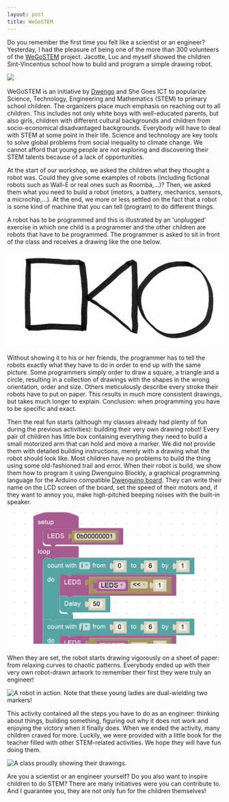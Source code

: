 ```yaml
---
layout: post
title: WeGoSTEM
---
```


Do you remember the first time you felt like a scientist or an engineer? Yesterday, I had the pleasure of being one of the more than 300 volunteers of the [WeGoSTEM](http://www.wegostem.be/) project. Jacotte, Luc and myself showed the children Sint-Vincentius school how to build and program a simple drawing robot.

![](https://pbs.twimg.com/media/DMB5ROkW4AAXoYf.jpg)

WeGoSTEM is an initiative by [Dwengo](http://dwengo.org/) and She Goes ICT to popularize Science, Technology, Engineering and Mathematics (STEM) to primary school children. The organizers place much emphasis on reaching out to all children. This includes not only white boys with well-educated parents, but also girls, children with different cultural backgrounds and children from socio-economical disadvantaged backgrounds. Everybody will have to deal with STEM at some point in their life. Science and technology are key tools to solve global problems from social inequality to climate change. We cannot afford that young people are not exploring and discovering their STEM talents because of a lack of opportunities.

At the start of our workshop, we asked the children what they thought a robot was. Could they give some examples of robots (including fictional robots such as Wall-E or real ones such as Roomba,...)? Then, we asked them what you need to build a robot (motors, a battery, mechanics, sensors, a microchip,...). At the end, we more or less settled on the fact that a robot is some kind of machine that you can tell (program) to do different things.

A robot has to be programmed and this is illustrated by an 'unplugged' exercise in which one child is a programmer and the other children are robots that have to be programmed. The programmer is asked to sit in front of the class and receives a drawing like the one below.

![Selfie of Luc, Jacotte and myself with all our first class.](../../images/2017-10-14-WeGoSTEM/CSunplugged.png)

Without showing it to his or her friends, the programmer has to tell the robots exactly what they have to do in order to end up with the same picture. Some programmers simply order to draw a square, a triangle and a circle, resulting in a collection of drawings with the shapes in the wrong orientation, order and size. Others meticulously describe every stroke their robots have to put on paper. This results in much more consistent drawings, but takes much longer to explain. Conclusion: when programming you have to be specific and exact.

Then the real fun starts (although my classes already had plenty of fun during the previous activities): building their very own drawing robot! Every pair of children has little box containing everything they need to build a small motorized arm that can hold and move a marker. We did not provide them with detailed building instructions, merely with a drawing what the robot should look like. Most children have no problems to build the thing using some old-fashioned trail and error. When their robot is build, we show them how to program it using Dwenguino Blockly, a graphical programming language for the Arduino compatible [Dwenguino board](http://dwengo.org/tutorials/dwenguino). They can write their name on the LCD screen of the board, set the speed of their motors and, if they want to annoy you, make high-pitched beeping noises with the built-in speaker.

![We use Dwenguino Blockly to program a robot by putting blocks in the right order.](../../images/2017-10-14-WeGoSTEM/Dwenguino.png)

When they are set, the robot starts drawing vigorously on a sheet of paper: from relaxing curves to chaotic patterns. Everybody ended up with their very own robot-drawn artwork to remember their first they were truly an engineer!

![A robot in action. Note that these young ladies are dual-wielding two markers!](https://pbs.twimg.com/media/DMB5TPkWAAAcQsG.jpg)

This activity contained all the steps you have to do as an engineer: thinking about things, building something, figuring out why it does not work and enjoying the victory when it finally does. When we ended the activity, many children craved for more. Luckily, we were provided with a little book for the teacher filled with other STEM-related activities. We hope they will have fun doing them.

![A class proudly showing their drawings.](https://pbs.twimg.com/media/DMB5VlLWAAIfaMV.jpg)

Are you a scientist or an engineer yourself? Do you also want to inspire children to do STEM? There are many initiatives were you can contribute to. And I guarantee you, they are not only fun for the children themselves!
